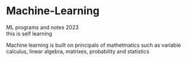 # Machine-Learning
ML programs and notes 2023 <br>
this is self learning 

Machine learning is built on principals of mathetmatics such as variable calculus, linear algebra, matrixes, probability and statistics

